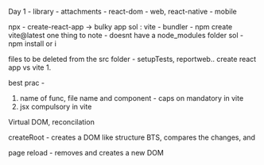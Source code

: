 Day 1 - 
library - attachments - react-dom - web, react-native - mobile

npx - create-react-app -> bulky app
sol : vite - bundler - npm create vite@latest
one thing to note - doesnt have a node_modules folder sol - npm install or i


files to be deleted from the src folder - setupTests, reportweb..
create react app vs vite
1. 

best prac - 
1. name of func, file name and component - caps on mandatory in vite
2. jsx compulsory in vite 


Virtual DOM, reconcilation

createRoot - creates a DOM like structure BTS, compares the changes, and 

page reload - removes and creates a new DOM